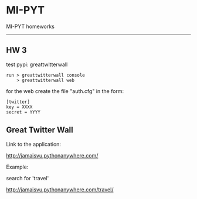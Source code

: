 # MI-PYT
MI-PYT homeworks

----------------
## HW 3

test pypi:  greattwitterwall
```
run > greattwitterwall console
    > greattwitterwall web
```

for the web create the file "auth.cfg" in the form:
```
[twitter]
key = XXXX
secret = YYYY
```
## Great Twitter Wall

Link to the application:

http://jamaisvu.pythonanywhere.com/

Example:

search for 'travel'

http://jamaisvu.pythonanywhere.com/travel/
